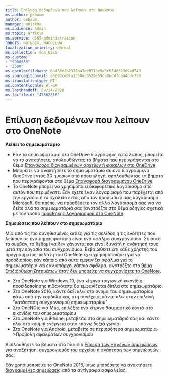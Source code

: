 ```yaml
---
title: Επίλυση δεδομένων που λείπουν στο OneNote
ms.author: pebaum
author: pebaum
manager: mnirkhe
ms.audience: Admin
ms.topic: article
ms.service: o365-administration
ROBOTS: NOINDEX, NOFOLLOW
localization_priority: Normal
ms.collection: Adm_O365
ms.custom:
- "9000559"
- "2500"
ms.openlocfilehash: 6d458e3b2318b47be971be9a3c6f4d323d9ad740
ms.sourcegitcommit: c6692ce0fa1358ec3529e59ca0ecdfdea4cdc759
ms.translationtype: MT
ms.contentlocale: el-GR
ms.lasthandoff: 09/14/2020
ms.locfileid: "47662316"
---
```

# <a name="resolving-missing-data-in-onenote"></a>Επίλυση δεδομένων που λείπουν στο OneNote

**Λείπει το σημειωματάριο**

- Εάν το σημειωματάριο στο OneDrive διαγράφηκε κατά λάθος, μπορείτε να το ανακτήσετε, ακολουθώντας τα βήματα που περιγράφονται στο θέμα [Επαναφορά διαγραμμένων αρχείων ή φακέλων στο OneDrive](https://support.office.com/article/949ada80-0026-4db3-a953-c99083e6a84f)
- Μπορείτε να ανακτήσετε το σημειωματάριο σε ένα διαγραμμένο OneDrive εντός 30 ημερών από προεπιλογή, ακολουθώντας τα βήματα που περιγράφονται στο θέμα [Επαναφορά διαγραμμένου OneDrive](https://docs.microsoft.com/onedrive/restore-deleted-onedrive)
- Το OneNote μπορεί να χρησιμοποιεί διαφορετικό λογαριασμό από αυτόν που περιμένατε. Εάν έχετε έναν λογαριασμό που παρέχεται από την εργασία ή το σχολείο εκτός από τον προσωπικό σας λογαριασμό Microsoft, θα πρέπει να προσθέσετε τον άλλο λογαριασμό σας για να δείτε όλα τα σημειωματάριά σας (ανατρέξτε στο θέμα οδηγίες σχετικά με τον τρόπο [προσθήκης λογαριασμού στο OneNote](https://support.office.com/article/5afff855-54ee-47e4-a773-db048d4ac299).

**Σημειώσεις που λείπουν στο σημειωματάριο**

Μία από τις πιο συνηθισμένες αιτίες για τις σελίδες ή τις ενότητες που λείπουν σε ένα σημειωματάριο είναι ένα σφάλμα συγχρονισμού. Σε αυτό το συμβάν, τα δεδομένα δεν χάνονται και είναι δυνατή η ανάκτησή τους μετά την εργασία του συγχρονισμού. Βεβαιωθείτε ότι κάθε χρήστης του προγράμματος-πελάτη του OneNote έχει χρησιμοποιήσει για να προσδιορίσει εάν κάποιο από αυτά εμφανίζει σφάλμα για το σημειωματάριο και εάν υπάρχει κάποιο σφάλμα, ανατρέξτε στο [θέμα Επιδιόρθωση ζητημάτων όταν δεν μπορείτε να συγχρονίσετε το OneNote](https://support.office.com/article/299495ef-66d1-448f-90c1-b785a6968d45).

- Στο OneNote για Windows 10, ένα κίτρινο τριγωνικό εικονίδιο προειδοποίησης πιθανότατα θα εμφανίζεται δίπλα στο σημειωματάριο.
- Στο OneNote 2016, κάντε δεξί κλικ στο όνομα του σημειωματαρίου κάτω από την κορδέλα και, στη συνέχεια, κάντε κλικ στην επιλογή "κατάσταση συγχρονισμού σημειωματαρίου"
- Στο OneNOte για Mac, επιλέξτε ένα κίτρινο θαυμαστικό κοντά στο εικονίδιο του σημειωματαρίου
- Στο OneNote για iPhone, μεταβείτε στο σημειωματάριό σας και κάντε κλικ στο κουμπί ενέργεια στην επάνω δεξιά γωνία
- Στο OneNote για Android, μεταβείτε σε περισσότερα σημειωματάρια->Προβολή σφαλμάτων συγχρονισμού

Ακολουθήστε τα βήματα στο πλαίσιο [Εύρεση των χαμένων σημειώσεων](https://support.office.com/article/32cb2bd7-afe7-44d2-a711-398a88421287) για αναζήτηση, συγχρονισμός του αρχείου ή ανάκτηση των σημειώσεών σας.

Εάν χρησιμοποιείτε το OneNote 2016, ίσως μπορέσετε να [ανακτήσετε διαγραμμένες σημειώσεις](https://support.office.com/article/32ed1036-74fd-4c21-bc28-033a486e6b14) από τα αντίγραφα ασφαλείας.